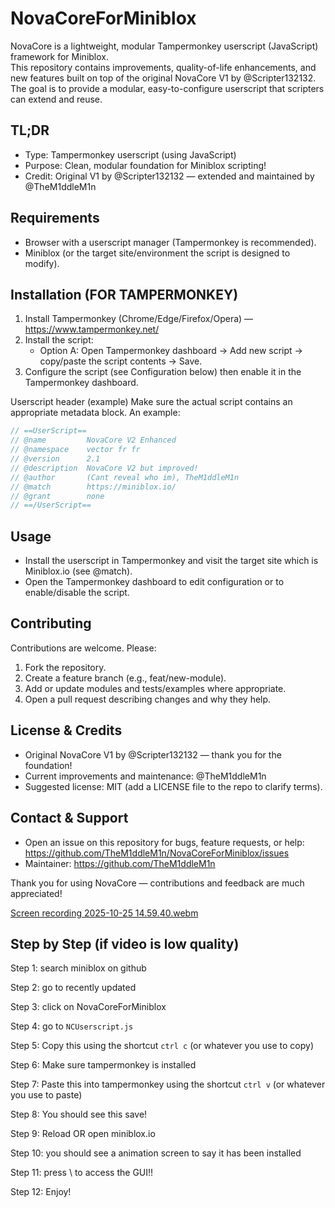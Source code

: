 # NovaCoreForMiniblox

NovaCore is a lightweight, modular Tampermonkey userscript (JavaScript) framework for Miniblox.  
This repository contains improvements, quality-of-life enhancements, and new features built on top of the original NovaCore V1 by @Scripter132132. The goal is to provide a modular, easy-to-configure userscript that scripters can extend and reuse.

## TL;DR
- Type: Tampermonkey userscript (using JavaScript)
- Purpose: Clean, modular foundation for Miniblox scripting!
- Credit: Original V1 by @Scripter132132 — extended and maintained by @TheM1ddleM1n

## Requirements
- Browser with a userscript manager (Tampermonkey is recommended).
- Miniblox (or the target site/environment the script is designed to modify).

## Installation (FOR TAMPERMONKEY)
1. Install Tampermonkey (Chrome/Edge/Firefox/Opera) — https://www.tampermonkey.net/
2. Install the script:
   - Option A: Open Tampermonkey dashboard → Add new script → copy/paste the script contents → Save.
3. Configure the script (see Configuration below) then enable it in the Tampermonkey dashboard.

Userscript header (example)
Make sure the actual script contains an appropriate metadata block. An example:
```js
// ==UserScript==
// @name         NovaCore V2 Enhanced
// @namespace    vector fr fr
// @version      2.1
// @description  NovaCore V2 but improved!
// @author       (Cant reveal who im), TheM1ddleM1n
// @match        https://miniblox.io/
// @grant        none
// ==/UserScript==
```

## Usage
- Install the userscript in Tampermonkey and visit the target site which is Miniblox.io (see @match).
- Open the Tampermonkey dashboard to edit configuration or to enable/disable the script.

## Contributing
Contributions are welcome. Please:
1. Fork the repository.
2. Create a feature branch (e.g., feat/new-module).
3. Add or update modules and tests/examples where appropriate.
4. Open a pull request describing changes and why they help.

## License & Credits
- Original NovaCore V1 by @Scripter132132 — thank you for the foundation!
- Current improvements and maintenance: @TheM1ddleM1n
- Suggested license: MIT (add a LICENSE file to the repo to clarify terms).

## Contact & Support
- Open an issue on this repository for bugs, feature requests, or help: https://github.com/TheM1ddleM1n/NovaCoreForMiniblox/issues
- Maintainer: https://github.com/TheM1ddleM1n

Thank you for using NovaCore — contributions and feedback are much appreciated!

[Screen recording 2025-10-25 14.59.40.webm](https://github.com/user-attachments/assets/820584c7-74bc-4007-b741-3287bdffb8a6)

## Step by Step (if video is low quality) 
Step 1: search miniblox on github

Step 2: go to recently updated 

Step 3: click on NovaCoreForMiniblox

Step 4: go to `NCUserscript.js`

Step 5: Copy this using the shortcut `ctrl c` (or whatever you use to copy)

Step 6: Make sure tampermonkey is installed

Step 7: Paste this into tampermonkey using the shortcut `ctrl v` (or whatever you use to paste)

Step 8: You should see this save!

Step 9: Reload OR open miniblox.io

Step 10: you should see a animation screen to say it has been installed 

Step 11: press \\ to access the GUI!!

Step 12: Enjoy!
